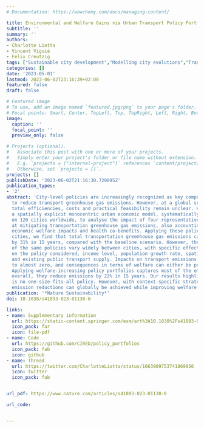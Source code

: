```yaml
---
# Documentation: https://wowchemy.com/docs/managing-content/

title: Environmental and Welfare Gains via Urban Transport Policy Portfolios across 120 Cities
subtitle: ''
summary: ''
authors:
- Charlotte Liotta
- Vincent Viguié
- Felix Creutzig
tags: ["Sustainable city development","Modelling city evolutions","Transport emissions"]
categories: []
date: '2023-05-01'
lastmod: 2023-06-02T23:16:39+02:00
featured: false
draft: false

# Featured image
# To use, add an image named `featured.jpg/png` to your page's folder.
# Focal points: Smart, Center, TopLeft, Top, TopRight, Left, Right, BottomLeft, Bottom, BottomRight.
image:
  caption: ''
  focal_point: ''
  preview_only: false

# Projects (optional).
#   Associate this post with one or more of your projects.
#   Simply enter your project's folder or file name without extension.
#   E.g. `projects = ["internal-project"]` references `content/project/deep-learning/index.md`.
#   Otherwise, set `projects = []`.
projects: []
publishDate: '2023-06-02T21:16:30.720895Z'
publication_types:
- '2'
abstract: 'City-level policies are increasingly recognized as key components of strategies
  to reduce transport greenhouse gas emissions. However, at a global scale, their
  total efficiencies, costs and practical feasibility remain unclear. Here we use
  a spatially explicit monocentric urban economic model, systematically calibrated
  on 120 cities worldwide, to analyse the impact of four representative policies aimed
  at mitigating transportation greenhouse gas emissions, also accounting for their
  economic welfare impacts and health co-benefits. Applying these policies in all
  cities, we find that total transportation greenhouse gas emissions can be reduced
  by 31% in 15 years, compared with the baseline scenario. However, the consequences
  of the same policies vary widely between cities, with specific effects depending
  on the policy considered, income level, population growth rate, spatial organization
  and existing public transport supply. Impacts on transport emissions span from high
  to almost zero, and consequences in terms of welfare can either be positive or negative.
  Applying welfare-increasing policy portfolios captures most of the emission reductions:
  overall, they reduce emissions by 22% in 15 years. Our results highlight that there
  is no one-size-fits-all policy. However, with context-specific strategies, large
  emission reductions can globally be achieved while improving welfare.'
publication: '*Nature Sustainability*'
doi: 10.1038/s41893-023-01138-0

links:
- name: Supplementary information
  url: https://static-content.springer.com/esm/art%3A10.1038%2Fs41893-023-01138-0/MediaObjects/41893_2023_1138_MOESM1_ESM.pdf
  icon_pack: far
  icon: file-pdf
- name: Code
  url: https://github.com/CIRED/policy_portfolios
  icon_pack: fab
  icon: github
- name: Thread 
  url: https://twitter.com/CharlotteLiotta/status/1663909753741869056
  icon: twitter
  icon_pack: fab


url_pdf: https://www.nature.com/articles/s41893-023-01138-0

url_code: 


---
```

